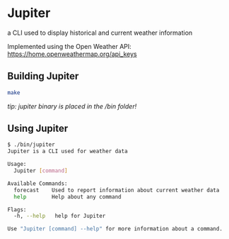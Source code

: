 # Jupiter

a CLI used to display historical and current weather information

Implemented using the Open Weather API: https://home.openweathermap.org/api_keys

## Building Jupiter

```bash
make
```

*tip: jupiter binary is placed in the /bin folder!*

## Using Jupiter

```bash
$ ./bin/jupiter 
Jupiter is a CLI used for weather data

Usage:
  Jupiter [command]

Available Commands:
  forecast    Used to report information about current weather data
  help        Help about any command

Flags:
  -h, --help   help for Jupiter

Use "Jupiter [command] --help" for more information about a command.
```
